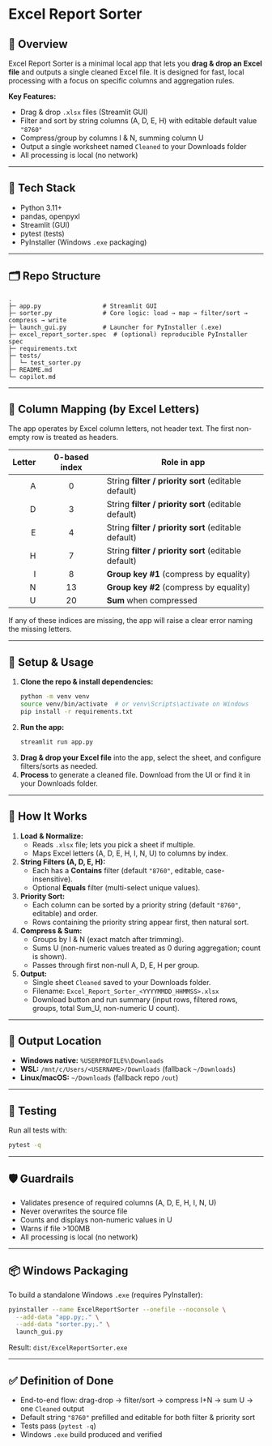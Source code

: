 # Excel Report Sorter

## 🎯 Overview

Excel Report Sorter is a minimal local app that lets you **drag & drop an Excel file** and outputs a single cleaned Excel file. It is designed for fast, local processing with a focus on specific columns and aggregation rules.

**Key Features:**
- Drag & drop `.xlsx` files (Streamlit GUI)
- Filter and sort by string columns (A, D, E, H) with editable default value `"8760"`
- Compress/group by columns I & N, summing column U
- Output a single worksheet named `Cleaned` to your Downloads folder
- All processing is local (no network)

---

## 🧱 Tech Stack
- Python 3.11+
- pandas, openpyxl
- Streamlit (GUI)
- pytest (tests)
- PyInstaller (Windows `.exe` packaging)

---

## 🗂 Repo Structure

```
.
├─ app.py                 # Streamlit GUI
├─ sorter.py              # Core logic: load → map → filter/sort → compress → write
├─ launch_gui.py          # Launcher for PyInstaller (.exe)
├─ excel_report_sorter.spec  # (optional) reproducible PyInstaller spec
├─ requirements.txt
├─ tests/
│  └─ test_sorter.py
├─ README.md
└─ copilot.md
```

---

## 🔢 Column Mapping (by Excel Letters)

The app operates by Excel column letters, not header text. The first non-empty row is treated as headers.

| Letter | 0-based index | Role in app                                          |
| -----: | :-----------: | ---------------------------------------------------- |
|      A |       0       | String **filter / priority sort** (editable default) |
|      D |       3       | String **filter / priority sort** (editable default) |
|      E |       4       | String **filter / priority sort** (editable default) |
|      H |       7       | String **filter / priority sort** (editable default) |
|      I |       8       | **Group key #1** (compress by equality)              |
|      N |      13       | **Group key #2** (compress by equality)              |
|      U |      20       | **Sum** when compressed                              |

If any of these indices are missing, the app will raise a clear error naming the missing letters.

---

## 🚀 Setup & Usage

1. **Clone the repo & install dependencies:**
   ```bash
   python -m venv venv
   source venv/bin/activate  # or venv\Scripts\activate on Windows
   pip install -r requirements.txt
   ```
2. **Run the app:**
   ```bash
   streamlit run app.py
   ```
3. **Drag & drop your Excel file** into the app, select the sheet, and configure filters/sorts as needed.
4. **Process** to generate a cleaned file. Download from the UI or find it in your Downloads folder.

---

## 🧩 How It Works

1. **Load & Normalize:**
   - Reads `.xlsx` file; lets you pick a sheet if multiple.
   - Maps Excel letters (A, D, E, H, I, N, U) to columns by index.
2. **String Filters (A, D, E, H):**
   - Each has a **Contains** filter (default `"8760"`, editable, case-insensitive).
   - Optional **Equals** filter (multi-select unique values).
3. **Priority Sort:**
   - Each column can be sorted by a priority string (default `"8760"`, editable) and order.
   - Rows containing the priority string appear first, then natural sort.
4. **Compress & Sum:**
   - Groups by I & N (exact match after trimming).
   - Sums U (non-numeric values treated as 0 during aggregation; count is shown).
   - Passes through first non-null A, D, E, H per group.
5. **Output:**
   - Single sheet `Cleaned` saved to your Downloads folder.
   - Filename: `Excel_Report_Sorter_<YYYYMMDD_HHMMSS>.xlsx`
   - Download button and run summary (input rows, filtered rows, groups, total Sum_U, non-numeric U count).

---

## 💾 Output Location

- **Windows native:** `%USERPROFILE%\Downloads`
- **WSL:** `/mnt/c/Users/<USERNAME>/Downloads` (fallback `~/Downloads`)
- **Linux/macOS:** `~/Downloads` (fallback repo `/out`)

---

## 🧪 Testing

Run all tests with:
```bash
pytest -q
```

---

## 🛡 Guardrails
- Validates presence of required columns (A, D, E, H, I, N, U)
- Never overwrites the source file
- Counts and displays non-numeric values in U
- Warns if file >100MB
- All processing is local (no network)

---

## 📦 Windows Packaging

To build a standalone Windows `.exe` (requires PyInstaller):
```bash
pyinstaller --name ExcelReportSorter --onefile --noconsole \
  --add-data "app.py;." \
  --add-data "sorter.py;." \
  launch_gui.py
```
Result: `dist/ExcelReportSorter.exe`

---

## ✅ Definition of Done
- End-to-end flow: drag-drop → filter/sort → compress I+N → sum U → one `Cleaned` output
- Default string `"8760"` prefilled and editable for both filter & priority sort
- Tests pass (`pytest -q`)
- Windows `.exe` build produced and verified
